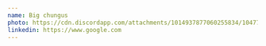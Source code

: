 ```yaml
---
name: Big chungus
photo: https://cdn.discordapp.com/attachments/1014937877060255834/1047708757603405945/VoidAudio_purple_wave_form_alien_1d196330-e4c0-412b-bc92-d77ff65d4a1e.png
linkedin: https://www.google.com
---
```

